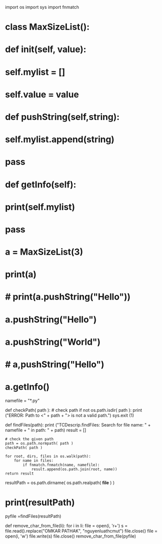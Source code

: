 import os
import sys
import fnmatch
# class MaxSizeList():
#     def __init__(self, value):
#         self.mylist = []
#         self.value = value

#     def pushString(self,string):
#         self.mylist.append(string)
#         pass
#     def getInfo(self):
#         print(self.mylist)
#         pass

# a = MaxSizeList(3)
# print(a)
# # print(a.pushString("Hello"))
# a.pushString("Hello")
# a.pushString("World")

# # a,pushString("Hello")
# a.getInfo()

namefile = "*.py"

def checkPath( path ):
    # check path
    if not os.path.isdir( path ):
        print ("ERROR: Path to  <" + path + "> is not a valid path.")
        sys.exit (1)

def findFiles(path):
    print ("TCDescrip.findFiles: Search for file name: " + namefile + "   in path: " + path)
    result = []

    # check the given path
    path = os.path.normpath( path )
    checkPath( path )

    for root, dirs, files in os.walk(path):
        for name in files:
            if fnmatch.fnmatch(name, namefile):
                result.append(os.path.join(root, name))
    return result

resultPath = os.path.dirname( os.path.realpath( __file__ ) )
# print(resultPath)
pyfile =findFiles(resultPath)

def remove_char_from_file(li):
    for i in li:
        file = open(i, 'r+')
        s = file.read().replace("OMKAR PATHAK", "nguyenluathcmut")
        file.close()
        file = open(i, 'w')
        file.write(s)
        file.close()
remove_char_from_file(pyfile)

